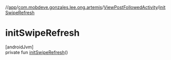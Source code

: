 //[app](../../../index.md)/[com.mobdeve.gonzales.lee.ong.artemis](../index.md)/[ViewPostFollowedActivity](index.md)/[initSwipeRefresh](init-swipe-refresh.md)

# initSwipeRefresh

[androidJvm]\
private fun [initSwipeRefresh](init-swipe-refresh.md)()
